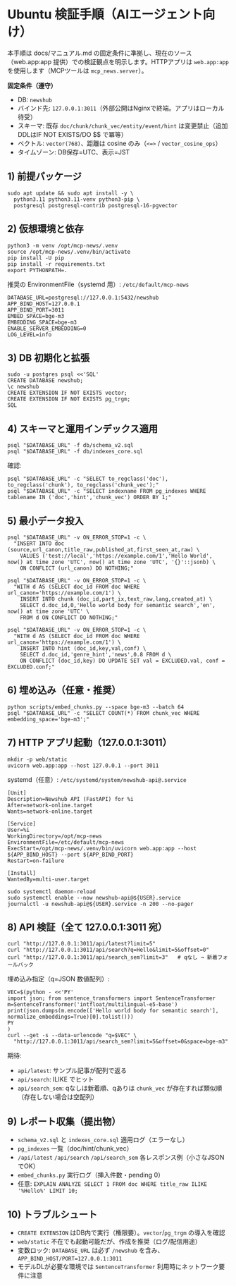 # Ubuntu 検証手順（AIエージェント向け）

本手順は docs/マニュアル.md の固定条件に準拠し、現在のソース（web.app:app 提供）での検証観点を明示します。HTTPアプリは `web.app:app` を使用します（MCPツールは `mcp_news.server`）。

**固定条件（遵守）**
- DB: `newshub`
- バインド先: `127.0.0.1:3011`（外部公開はNginxで終端。アプリはローカル待受）
- スキーマ: 既存 `doc/chunk/chunk_vec/entity/event/hint` は変更禁止（追加DDLはIF NOT EXISTS/DO $$ で冪等）
- ベクトル: `vector(768)`、距離は cosine のみ（`<=>` / `vector_cosine_ops`）
- タイムゾーン: DB保存=UTC、表示=JST

## 1) 前提パッケージ

```
sudo apt update && sudo apt install -y \
  python3.11 python3.11-venv python3-pip \
  postgresql postgresql-contrib postgresql-16-pgvector
```

## 2) 仮想環境と依存

```
python3 -m venv /opt/mcp-news/.venv
source /opt/mcp-news/.venv/bin/activate
pip install -U pip
pip install -r requirements.txt
export PYTHONPATH=.
```

推奨の EnvironmentFile（systemd 用）: `/etc/default/mcp-news`

```
DATABASE_URL=postgresql://127.0.0.1:5432/newshub
APP_BIND_HOST=127.0.0.1
APP_BIND_PORT=3011
EMBED_SPACE=bge-m3
EMBEDDING_SPACE=bge-m3
ENABLE_SERVER_EMBEDDING=0
LOG_LEVEL=info
```

## 3) DB 初期化と拡張

```
sudo -u postgres psql <<'SQL'
CREATE DATABASE newshub;
\c newshub
CREATE EXTENSION IF NOT EXISTS vector;
CREATE EXTENSION IF NOT EXISTS pg_trgm;
SQL
```

## 4) スキーマと運用インデックス適用

```
psql "$DATABASE_URL" -f db/schema_v2.sql
psql "$DATABASE_URL" -f db/indexes_core.sql
```

確認:

```
psql "$DATABASE_URL" -c "SELECT to_regclass('doc'), to_regclass('chunk'), to_regclass('chunk_vec');"
psql "$DATABASE_URL" -c "SELECT indexname FROM pg_indexes WHERE tablename IN ('doc','hint','chunk_vec') ORDER BY 1;"
```

## 5) 最小データ投入

```
psql "$DATABASE_URL" -v ON_ERROR_STOP=1 -c \
  "INSERT INTO doc (source,url_canon,title_raw,published_at,first_seen_at,raw) \
    VALUES ('test://local','https://example.com/1','Hello World', now() at time zone 'UTC', now() at time zone 'UTC', '{}'::jsonb) \
    ON CONFLICT (url_canon) DO NOTHING;"

psql "$DATABASE_URL" -v ON_ERROR_STOP=1 -c \
  "WITH d AS (SELECT doc_id FROM doc WHERE url_canon='https://example.com/1') \
    INSERT INTO chunk (doc_id,part_ix,text_raw,lang,created_at) \
    SELECT d.doc_id,0,'Hello world body for semantic search','en', now() at time zone 'UTC' \
    FROM d ON CONFLICT DO NOTHING;"

psql "$DATABASE_URL" -v ON_ERROR_STOP=1 -c \
  "WITH d AS (SELECT doc_id FROM doc WHERE url_canon='https://example.com/1') \
    INSERT INTO hint (doc_id,key,val,conf) \
    SELECT d.doc_id,'genre_hint','news',0.8 FROM d \
    ON CONFLICT (doc_id,key) DO UPDATE SET val = EXCLUDED.val, conf = EXCLUDED.conf;"
```

## 6) 埋め込み（任意・推奨）

```
python scripts/embed_chunks.py --space bge-m3 --batch 64
psql "$DATABASE_URL" -c "SELECT COUNT(*) FROM chunk_vec WHERE embedding_space='bge-m3';"
```

## 7) HTTP アプリ起動（127.0.0.1:3011）

```
mkdir -p web/static
uvicorn web.app:app --host 127.0.0.1 --port 3011
```

systemd（任意）: `/etc/systemd/system/newshub-api@.service`

```
[Unit]
Description=Newshub API (FastAPI) for %i
After=network-online.target
Wants=network-online.target

[Service]
User=%i
WorkingDirectory=/opt/mcp-news
EnvironmentFile=/etc/default/mcp-news
ExecStart=/opt/mcp-news/.venv/bin/uvicorn web.app:app --host ${APP_BIND_HOST} --port ${APP_BIND_PORT}
Restart=on-failure

[Install]
WantedBy=multi-user.target
```

```
sudo systemctl daemon-reload
sudo systemctl enable --now newshub-api@${USER}.service
journalctl -u newshub-api@${USER}.service -n 200 --no-pager
```

## 8) API 検証（全て 127.0.0.1:3011 宛）

```
curl "http://127.0.0.1:3011/api/latest?limit=5"
curl "http://127.0.0.1:3011/api/search?q=Hello&limit=5&offset=0"
curl "http://127.0.0.1:3011/api/search_sem?limit=3"   # qなし → 新着フォールバック
```

埋め込み指定（q=JSON 数値配列）:

```
VEC=$(python - <<'PY'
import json; from sentence_transformers import SentenceTransformer
m=SentenceTransformer('intfloat/multilingual-e5-base')
print(json.dumps(m.encode(['Hello world body for semantic search'], normalize_embeddings=True)[0].tolist()))
PY
)
curl --get -s --data-urlencode "q=$VEC" \
  "http://127.0.0.1:3011/api/search_sem?limit=5&offset=0&space=bge-m3"
```

期待:
- `api/latest`: サンプル記事が配列で返る
- `api/search`: ILIKE でヒット
- `api/search_sem`: qなしは新着順、qありは `chunk_vec` が存在すれば類似順（存在しない場合は空配列）

## 9) レポート収集（提出物）

- `schema_v2.sql` と `indexes_core.sql` 適用ログ（エラーなし）
- `pg_indexes` 一覧（doc/hint/chunk_vec）
- `/api/latest` `/api/search` `/api/search_sem` 各レスポンス例（小さなJSONでOK）
- `embed_chunks.py` 実行ログ（挿入件数・pending 0）
- 任意: `EXPLAIN ANALYZE SELECT 1 FROM doc WHERE title_raw ILIKE '%Hello%' LIMIT 10;`

## 10) トラブルシュート

- `CREATE EXTENSION` はDB内で実行（権限要）。`vector`/`pg_trgm` の導入を確認
- `web/static` 不在でも起動可能だが、作成を推奨（ログ/配信用途）
- 変数ロック: `DATABASE_URL` は必ず `/newshub` を含み、`APP_BIND_HOST/PORT=127.0.0.1:3011`
- モデルDLが必要な環境では `SentenceTransformer` 利用時にネットワーク要件に注意

